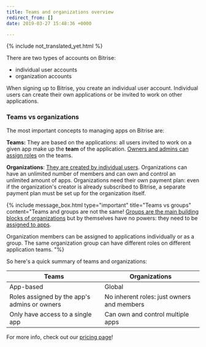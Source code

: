 ```yaml
---
title: Teams and organizations overview
redirect_from: []
date: 2019-03-27 15:48:36 +0000

---
```

{% include not_translated_yet.html %}

There are two types of accounts on Bitrise:

* individual user accounts
* organization accounts

When signing up to Bitrise, you create an individual user account. Individual users can create their own applications or be invited to work on other applications.

### Teams vs organizations

The most important concepts to managing apps on Bitrise are:

**Teams:** They are based on the applications: all users invited to work on a given app make up the **team** of the application. [Owners and admins can assign roles](user-roles-on-app-teams/) on the teams.

**Organizations**: [They are created by individual users](/team-management/organizations/creating-org/). Organizations can have an unlimited number of members and can own and control an unlimited amount of apps. Organizations need their own payment plan: even if the organization's creator is already subscribed to Bitrise, a separate payment plan must be set up for the organization itself.

{% include message_box.html type="important" title="Teams vs groups" content="Teams and groups are not the same! [Groups are the main building blocks of organizations](/team-management/organizations/members-organizations/) but by themselves have no powers: they need to be [assigned to apps](/team-management/organizations/managing-apps/#assigning-groups-to-apps).

Organization members can be assigned to applications individually or as a group. The same organization group can have different roles on different application teams. "%}

So here's a quick summary of teams and organizations:

| Teams | Organizations |
| --- | --- |
| App-based | Global |
| Roles assigned by the app's admins or owners | No inherent roles: just owners and members |
| Only have access to a single app | Can own and control multiple apps |

For more info, check out our [pricing page](https://www.bitrise.io/pricing/)!